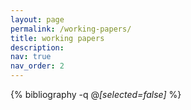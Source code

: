 ```yaml
---
layout: page
permalink: /working-papers/
title: working papers
description: 
nav: true
nav_order: 2
---
```


<!-- _pages/publications.md -->
<div class="publications">

{% bibliography -q @*[selected=false]* %}

</div>
